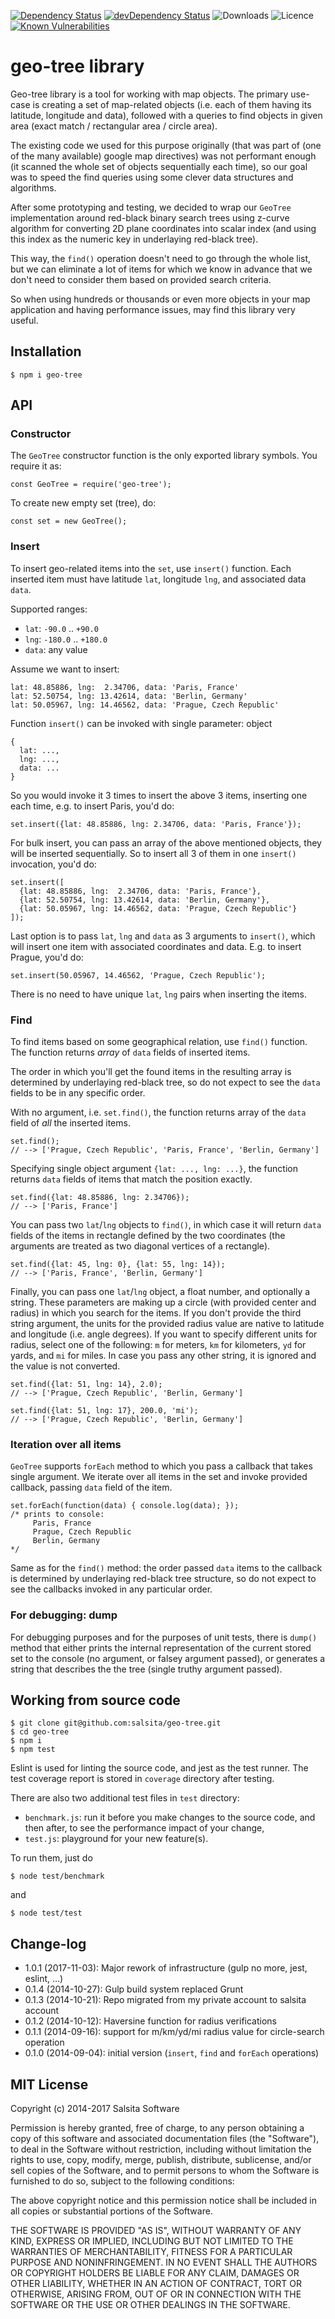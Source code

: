 [![Dependency Status](https://img.shields.io/david/salsita/geo-tree.svg)](https://david-dm.org/salsita/geo-tree)
[![devDependency Status](https://img.shields.io/david/dev/salsita/geo-tree.svg)](https://david-dm.org/salsita/geo-tree?type=dev)
![Downloads](https://img.shields.io/npm/dm/geo-tree.svg?style=flat)
![Licence](https://img.shields.io/npm/l/geo-tree.svg?style=flat)
[![Known Vulnerabilities](https://snyk.io/test/github/salsita/geo-tree/badge.svg)](https://snyk.io/test/github/salsita/geo-tree)

# geo-tree library

Geo-tree library is a tool for working with map objects. The primary use-case is
creating a set of map-related objects (i.e. each of them having its latitude,
longitude and data), followed with a queries to find objects in given area
(exact match / rectangular area / circle area).

The existing code we used for this purpose originally (that was part of (one of
the many available) google map directives) was not performant enough
(it scanned the whole set of objects sequentially each time), so our goal was to
speed the find queries using some clever data structures and algorithms.

After some prototyping and testing, we decided to wrap our `GeoTree`
implementation around red-black binary search trees using z-curve algorithm for
converting 2D plane coordinates into scalar index (and using this index as the
numeric key in underlaying red-black tree).

This way, the `find()` operation doesn't need to go through the whole list, but
we can eliminate a lot of items for which we know in advance that we don't need
to consider them based on provided search criteria.

So when using hundreds or thousands or even more objects in your map application
and having performance issues, may find this library very useful.

## Installation

```
$ npm i geo-tree
```

## API

### Constructor

The `GeoTree` constructor function is the only exported library symbols.
You require it as:
```
const GeoTree = require('geo-tree');
```

To create new empty set (tree), do:
```
const set = new GeoTree();
```

### Insert

To insert geo-related items into the `set`, use `insert()` function. Each
inserted item must have latitude `lat`, longitude `lng`, and associated data
`data`.

Supported ranges:
* `lat`: `-90.0` .. `+90.0`
* `lng`: `-180.0` .. `+180.0`
* `data`: any value

Assume we want to insert:
```
lat: 48.85886, lng:  2.34706, data: 'Paris, France'
lat: 52.50754, lng: 13.42614, data: 'Berlin, Germany'
lat: 50.05967, lng: 14.46562, data: 'Prague, Czech Republic'
```

Function `insert()` can be invoked with single parameter: object
```
{
  lat: ...,
  lng: ...,
  data: ...
}
```

So you would invoke it 3 times to insert the above 3 items, inserting one each
time, e.g. to insert Paris, you'd do:
```
set.insert({lat: 48.85886, lng: 2.34706, data: 'Paris, France'});
```

For bulk insert, you can pass an array of the above mentioned objects, they will
be inserted sequentially. So to insert all 3 of them in one `insert()`
invocation, you'd do:
```
set.insert([
  {lat: 48.85886, lng:  2.34706, data: 'Paris, France'},
  {lat: 52.50754, lng: 13.42614, data: 'Berlin, Germany'},
  {lat: 50.05967, lng: 14.46562, data: 'Prague, Czech Republic'}
]);
```

Last option is to pass `lat`, `lng` and `data` as 3 arguments to `insert()`,
which will insert one item with associated coordinates and data. E.g. to insert
Prague, you'd do:
```
set.insert(50.05967, 14.46562, 'Prague, Czech Republic');
```

There is no need to have unique `lat`, `lng` pairs when inserting the items.

### Find

To find items based on some geographical relation, use `find()` function. The
function returns *array* of `data` fields of inserted items.

The order in which you'll get the found items in the resulting array is
determined by underlaying red-black tree, so do not expect to see the `data`
fields to be in any specific order.

With no argument, i.e. `set.find()`, the function returns array of the `data`
field of *all* the inserted items.

```
set.find();
// --> ['Prague, Czech Republic', 'Paris, France', 'Berlin, Germany']
```

Specifying single object argument `{lat: ..., lng: ...}`, the function returns
`data` fields of items that match the position exactly.

```
set.find({lat: 48.85886, lng: 2.34706});
// --> ['Paris, France']
```

You can pass two `lat`/`lng` objects to `find()`, in which case it will return
`data` fields of the items in rectangle defined by the two coordinates (the
arguments are treated as two diagonal vertices of a rectangle).

```
set.find({lat: 45, lng: 0}, {lat: 55, lng: 14});
// --> ['Paris, France', 'Berlin, Germany']
```

Finally, you can pass one `lat`/`lng` object, a float number, and optionally a
string. These parameters are making up a circle (with provided center and
radius) in which you search for the items. If you don't provide the third string
argument, the units for the provided radius value are native to latitude and
longitude (i.e. angle degrees). If you want to specify different units for
radius, select one of the following: `m` for meters, `km` for kilometers, `yd`
for yards, and `mi` for miles. In case you pass any other string, it is ignored
and the value is not converted.

```
set.find({lat: 51, lng: 14}, 2.0);
// --> ['Prague, Czech Republic', 'Berlin, Germany']

set.find({lat: 51, lng: 17}, 200.0, 'mi');
// --> ['Prague, Czech Republic', 'Berlin, Germany']
```

### Iteration over all items

`GeoTree` supports `forEach` method to which you pass a callback that takes
single argument. We iterate over all items in the set and invoke provided
callback, passing `data` field of the item.

```
set.forEach(function(data) { console.log(data); });
/* prints to console:
     Paris, France
     Prague, Czech Republic
     Berlin, Germany
*/
```

Same as for the `find()` method: the order passed `data` items to the callback
is determined by underlaying red-black tree structure, so do not expect to see
the callbacks invoked in any particular order.

### For debugging: dump    

For debugging purposes and for the purposes of unit tests, there is `dump()`
method that either prints the internal representation of the current stored set
to the console (no argument, or falsey argument passed), or generates a string
that describes the the tree (single truthy argument passed).

## Working from source code

```
$ git clone git@github.com:salsita/geo-tree.git
$ cd geo-tree
$ npm i
$ npm test
```

Eslint is used for linting the source code, and jest as the test runner. The test coverage report
is stored in `coverage` directory after testing.

There are also two additional test files in `test` directory:
* `benchmark.js`: run it before you make changes to the source code, and then after, to see
the performance impact of your change,
* `test.js`: playground for your new feature(s).

To run them, just do
```
$ node test/benchmark
```
and 
```
$ node test/test
```

## Change-log

* 1.0.1 (2017-11-03): Major rework of infrastructure (gulp no more, jest, eslint, ...)
* 0.1.4 (2014-10-27): Gulp build system replaced Grunt
* 0.1.3 (2014-10-21): Repo migrated from my private account to salsita account
* 0.1.2 (2014-10-12): Haversine function for radius verifications
* 0.1.1 (2014-09-16): support for m/km/yd/mi radius value for circle-search operation
* 0.1.0 (2014-09-04): initial version (`insert`, `find` and `forEach` operations)

## MIT License

Copyright (c) 2014-2017 Salsita Software

Permission is hereby granted, free of charge, to any person obtaining a copy
of this software and associated documentation files (the "Software"), to deal
in the Software without restriction, including without limitation the rights
to use, copy, modify, merge, publish, distribute, sublicense, and/or sell
copies of the Software, and to permit persons to whom the Software is
furnished to do so, subject to the following conditions:

The above copyright notice and this permission notice shall be included in all
copies or substantial portions of the Software.

THE SOFTWARE IS PROVIDED "AS IS", WITHOUT WARRANTY OF ANY KIND, EXPRESS OR
IMPLIED, INCLUDING BUT NOT LIMITED TO THE WARRANTIES OF MERCHANTABILITY,
FITNESS FOR A PARTICULAR PURPOSE AND NONINFRINGEMENT. IN NO EVENT SHALL THE
AUTHORS OR COPYRIGHT HOLDERS BE LIABLE FOR ANY CLAIM, DAMAGES OR OTHER
LIABILITY, WHETHER IN AN ACTION OF CONTRACT, TORT OR OTHERWISE, ARISING FROM,
OUT OF OR IN CONNECTION WITH THE SOFTWARE OR THE USE OR OTHER DEALINGS IN THE
SOFTWARE.
